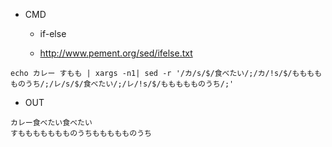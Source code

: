 - CMD
  - if-else


  - http://www.pement.org/sed/ifelse.txt
```
echo カレー すもも | xargs -n1| sed -r '/カ/s/$/食べたい/;/カ/!s/$/ももももものうち/;/レ/s/$/食べたい/;/レ/!s/$/ももももものうち/;'
```

- OUT

```
カレー食べたい食べたい
すももももももものうちももももものうち
```
